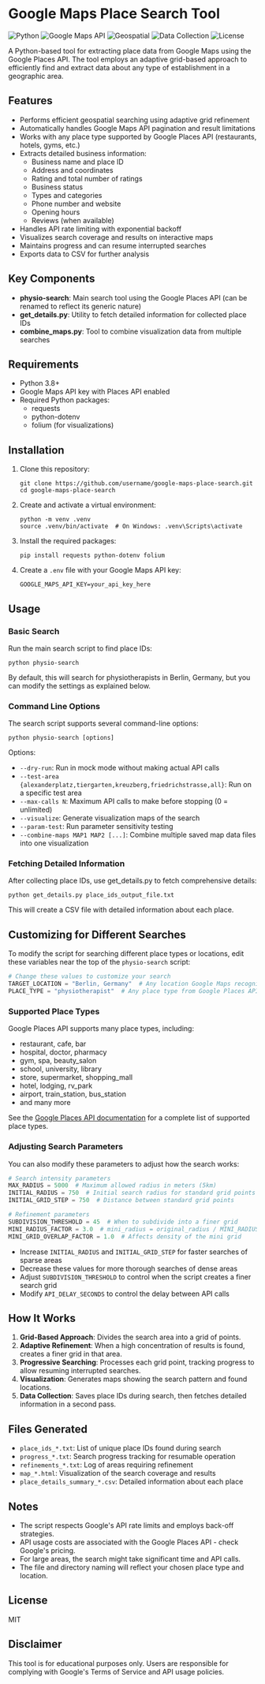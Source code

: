 # Google Maps Place Search Tool

![Python](https://img.shields.io/badge/Python-3.8%2B-blue) ![Google Maps API](https://img.shields.io/badge/Google%20Maps%20API-Places-success) ![Geospatial](https://img.shields.io/badge/Geospatial-Grid%20Search-orange) ![Data Collection](https://img.shields.io/badge/Data-Collection-lightgrey) ![License](https://img.shields.io/badge/License-MIT-green)

A Python-based tool for extracting place data from Google Maps using the Google Places API. The tool employs an adaptive grid-based approach to efficiently find and extract data about any type of establishment in a geographic area.

## Features

- Performs efficient geospatial searching using adaptive grid refinement
- Automatically handles Google Maps API pagination and result limitations
- Works with any place type supported by Google Places API (restaurants, hotels, gyms, etc.)
- Extracts detailed business information:
  - Business name and place ID
  - Address and coordinates
  - Rating and total number of ratings
  - Business status
  - Types and categories
  - Phone number and website
  - Opening hours
  - Reviews (when available)
- Handles API rate limiting with exponential backoff
- Visualizes search coverage and results on interactive maps
- Maintains progress and can resume interrupted searches
- Exports data to CSV for further analysis

## Key Components

- **physio-search**: Main search tool using the Google Places API (can be renamed to reflect its generic nature)
- **get_details.py**: Utility to fetch detailed information for collected place IDs
- **combine_maps.py**: Tool to combine visualization data from multiple searches

## Requirements

- Python 3.8+
- Google Maps API key with Places API enabled
- Required Python packages:
  - requests
  - python-dotenv
  - folium (for visualizations)

## Installation

1. Clone this repository:
   ```
   git clone https://github.com/username/google-maps-place-search.git
   cd google-maps-place-search
   ```

2. Create and activate a virtual environment:
   ```
   python -m venv .venv
   source .venv/bin/activate  # On Windows: .venv\Scripts\activate
   ```

3. Install the required packages:
   ```
   pip install requests python-dotenv folium
   ```

4. Create a `.env` file with your Google Maps API key:
   ```
   GOOGLE_MAPS_API_KEY=your_api_key_here
   ```

## Usage

### Basic Search

Run the main search script to find place IDs:

```
python physio-search
```

By default, this will search for physiotherapists in Berlin, Germany, but you can modify the settings as explained below.

### Command Line Options

The search script supports several command-line options:

```
python physio-search [options]
```

Options:
- `--dry-run`: Run in mock mode without making actual API calls
- `--test-area {alexanderplatz,tiergarten,kreuzberg,friedrichstrasse,all}`: Run on a specific test area
- `--max-calls N`: Maximum API calls to make before stopping (0 = unlimited)
- `--visualize`: Generate visualization maps of the search
- `--param-test`: Run parameter sensitivity testing
- `--combine-maps MAP1 MAP2 [...]`: Combine multiple saved map data files into one visualization

### Fetching Detailed Information

After collecting place IDs, use get_details.py to fetch comprehensive details:

```
python get_details.py place_ids_output_file.txt
```

This will create a CSV file with detailed information about each place.

## Customizing for Different Searches

To modify the script for searching different place types or locations, edit these variables near the top of the `physio-search` script:

```python
# Change these values to customize your search
TARGET_LOCATION = "Berlin, Germany"  # Any location Google Maps recognizes
PLACE_TYPE = "physiotherapist"  # Any place type from Google Places API
```

### Supported Place Types

Google Places API supports many place types, including:
- restaurant, cafe, bar
- hospital, doctor, pharmacy
- gym, spa, beauty_salon
- school, university, library
- store, supermarket, shopping_mall
- hotel, lodging, rv_park
- airport, train_station, bus_station
- and many more

See the [Google Places API documentation](https://developers.google.com/maps/documentation/places/web-service/supported_types) for a complete list of supported place types.

### Adjusting Search Parameters

You can also modify these parameters to adjust how the search works:

```python
# Search intensity parameters
MAX_RADIUS = 5000  # Maximum allowed radius in meters (5km)
INITIAL_RADIUS = 750  # Initial search radius for standard grid points
INITIAL_GRID_STEP = 750  # Distance between standard grid points

# Refinement parameters
SUBDIVISION_THRESHOLD = 45  # When to subdivide into a finer grid
MINI_RADIUS_FACTOR = 3.0  # mini_radius = original_radius / MINI_RADIUS_FACTOR
MINI_GRID_OVERLAP_FACTOR = 1.0  # Affects density of the mini grid
```

- Increase `INITIAL_RADIUS` and `INITIAL_GRID_STEP` for faster searches of sparse areas
- Decrease these values for more thorough searches of dense areas
- Adjust `SUBDIVISION_THRESHOLD` to control when the script creates a finer search grid
- Modify `API_DELAY_SECONDS` to control the delay between API calls

## How It Works

1. **Grid-Based Approach**: Divides the search area into a grid of points.
2. **Adaptive Refinement**: When a high concentration of results is found, creates a finer grid in that area.
3. **Progressive Searching**: Processes each grid point, tracking progress to allow resuming interrupted searches.
4. **Visualization**: Generates maps showing the search pattern and found locations.
5. **Data Collection**: Saves place IDs during search, then fetches detailed information in a second pass.

## Files Generated

- `place_ids_*.txt`: List of unique place IDs found during search
- `progress_*.txt`: Search progress tracking for resumable operation
- `refinements_*.txt`: Log of areas requiring refinement
- `map_*.html`: Visualization of the search coverage and results
- `place_details_summary_*.csv`: Detailed information about each place

## Notes

- The script respects Google's API rate limits and employs back-off strategies.
- API usage costs are associated with the Google Places API - check Google's pricing.
- For large areas, the search might take significant time and API calls.
- The file and directory naming will reflect your chosen place type and location.

## License

MIT

## Disclaimer

This tool is for educational purposes only. Users are responsible for complying with Google's Terms of Service and API usage policies. 
